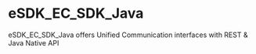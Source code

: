 # eSDK_EC_SDK_Java
eSDK_EC_SDK_Java offers Unified Communication interfaces with REST &amp; Java Native API
